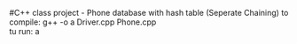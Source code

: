 #C++ class project - Phone database with hash table (Seperate Chaining)
to compile: g++ -o a Driver.cpp Phone.cpp <br/>
tu run: a
